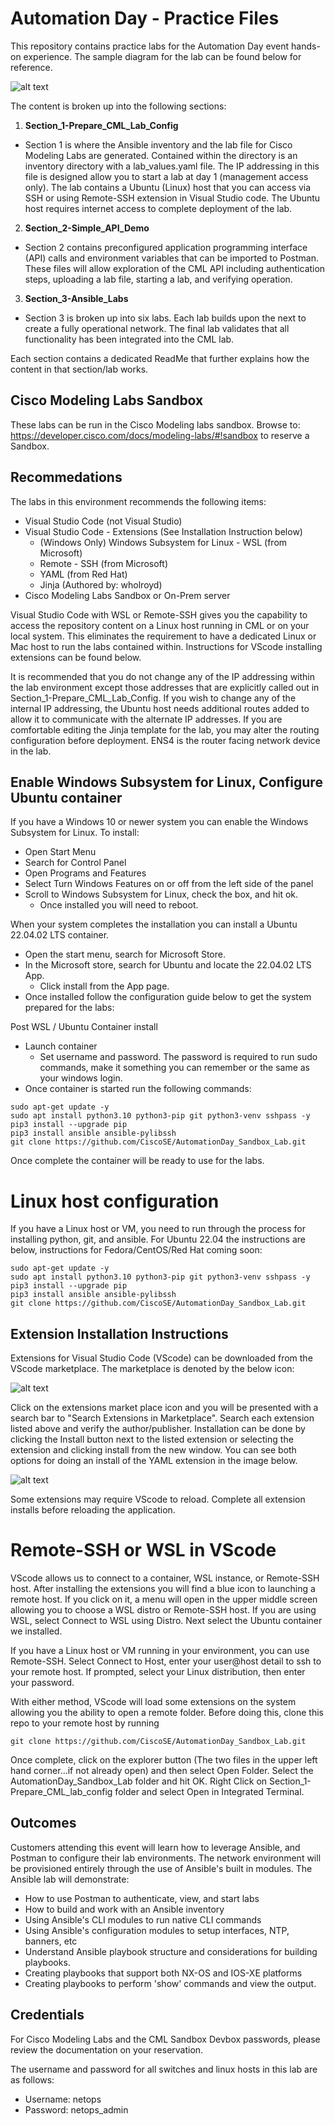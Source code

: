 # Automation Day - Practice Files

This repository contains practice labs for the Automation Day event hands-on experience.  The sample diagram for the lab can be found below for reference.

![alt text](./images/lab_with_all_connections.png "Automation Day Diagram")

The content is broken up into the following sections:

1. **Section_1-Prepare_CML_Lab_Config**
  * Section 1 is where the Ansible inventory and the lab file for Cisco Modeling Labs are generated.  Contained within the directory is an inventory directory with a lab_values.yaml file.  The IP addressing in this file is designed allow you to start a lab at day 1 (management access only).  The lab contains a Ubuntu (Linux) host that you can access via SSH or using Remote-SSH extension in Visual Studio code.  The Ubuntu host requires internet access to complete deployment of the lab.

2. **Section_2-Simple_API_Demo**
  * Section 2 contains preconfigured application programming interface (API) calls and environment variables that can be imported to Postman.  These files will allow exploration of the CML API including authentication steps, uploading a lab file, starting a lab, and verifying operation.

3. **Section_3-Ansible_Labs**
  * Section 3 is broken up into six labs.  Each lab builds upon the next to create a fully operational network.  The final lab validates that all functionality has been integrated into the CML lab.

Each section contains a dedicated ReadMe that further explains how the content in that section/lab works.

## Cisco Modeling Labs Sandbox

These labs can be run in the Cisco Modeling labs sandbox.  Browse to: https://developer.cisco.com/docs/modeling-labs/#!sandbox to reserve a Sandbox.

## Recommedations

The labs in this environment recommends the following items:

* Visual Studio Code (not Visual Studio)
* Visual Studio Code - Extensions (See Installation Instruction below)
   * (Windows Only) Windows Subsystem for Linux - WSL (from Microsoft)
   * Remote - SSH (from Microsoft)
   * YAML (from Red Hat) 
   * Jinja (Authored by: wholroyd)
* Cisco Modeling Labs Sandbox or On-Prem server

Visual Studio Code with WSL or Remote-SSH gives you the capability to access the repository content on a Linux host running in CML or on your local system.  This eliminates the requirement to have a dedicated Linux or Mac host to run the labs contained within.  Instructions for VScode installing extensions can be found below.

It is recommended that you do not change any of the IP addressing within the lab environment except those addresses that are explicitly called out in Section_1-Prepare_CML_Lab_Config.  If you wish to change any of the internal IP addressing, the Ubuntu host needs additional routes added to allow it to communicate with the alternate IP addresses.  If you are comfortable editing the Jinja template for the lab, you may alter the routing configuration before deployment.  ENS4 is the router facing network device in the lab.

## Enable Windows Subsystem for Linux, Configure Ubuntu container

If you have a Windows 10 or newer system you can enable the Windows Subsystem for Linux.  To install:

* Open Start Menu
* Search for Control Panel
* Open Programs and Features
* Select Turn Windows Features on or off from the left side of the panel
* Scroll to Windows Subsystem for Linux, check the box, and hit ok.
  * Once installed you will need to reboot.

When your system completes the installation you can install a Ubuntu 22.04.02 LTS container.  

* Open the start menu, search for Microsoft Store.
* In the Microsoft store, search for Ubuntu and locate the 22.04.02 LTS App.  
  * Click install from the App page.  
* Once installed follow the configuration guide below to get the system prepared for the labs:

Post WSL / Ubuntu Container install

* Launch container
  * Set username and password.  The password is required to run sudo commands, make it something you can remember or the same as your windows login.
* Once container is started run the following commands:

```
sudo apt-get update -y
sudo apt install python3.10 python3-pip git python3-venv sshpass -y
pip3 install --upgrade pip
pip3 install ansible ansible-pylibssh
git clone https://github.com/CiscoSE/AutomationDay_Sandbox_Lab.git
```
Once complete the container will be ready to use for the labs.

# Linux host configuration

If you have a Linux host or VM, you need to run through the process for installing python, git, and ansible.  For Ubuntu 22.04 the instructions are below, instructions for Fedora/CentOS/Red Hat coming soon:

```
sudo apt-get update -y
sudo apt install python3.10 python3-pip git python3-venv sshpass -y
pip3 install --upgrade pip
pip3 install ansible ansible-pylibssh
git clone https://github.com/CiscoSE/AutomationDay_Sandbox_Lab.git
```

## Extension Installation Instructions

Extensions for Visual Studio Code (VScode) can be downloaded from the VScode marketplace.  The marketplace is denoted by the below icon:

![alt text](./images/vscode_extensions.png "VScode extensions marketplace")

Click on the extensions market place icon and you will be presented with a search bar to "Search Extensions in Marketplace".  Search each extension listed above and verify the author/publisher.  Installation can be done by clicking the Install button next to the listed extension or selecting the extension and clicking install from the new window.  You can see both options for doing an install of the YAML extension in the image below.

![alt text](./images/YAML_install_ex.png "Install YAML example")

Some extensions may require VScode to reload.  Complete all extension installs before reloading the application.

# Remote-SSH or WSL in VScode

VScode allows us to connect to a container, WSL instance, or Remote-SSH host.  After installing the extensions you will find a blue icon to launching a remote host.  If you click on it, a menu will open in the upper middle screen allowing you to choose a WSL distro or Remote-SSH host.  If you are using WSL, select Connect to WSL using Distro.  Next select the Ubuntu container we installed.  

If you have a Linux host or VM running in your environment, you can use Remote-SSH.  Select Connect to Host, enter your user@host detail to ssh to your remote host.  If prompted, select your Linux distribution, then enter your password.

With either method, VScode will load some extensions on the system allowing you the ability to open a remote folder.  Before doing this, clone this repo to your remote host by running

```git clone https://github.com/CiscoSE/AutomationDay_Sandbox_Lab.git```

Once complete, click on the explorer button (The two files in the upper left hand corner...if not already open) and then select Open Folder.  Select the AutomationDay_Sandbox_Lab folder and hit OK.  Right Click on Section_1-Prepare_CML_lab_config folder and select Open in Integrated Terminal.

## Outcomes

Customers attending this event will learn how to leverage Ansible, and Postman to configure their lab environments.  The network environment will be provisioned entirely through the use of Ansible's built in modules.  The Ansible lab will demonstrate:

* How to use Postman to authenticate, view, and start labs
* How to build and work with an Ansible inventory
* Using Ansible's CLI modules to run native CLI commands
* Using Ansible's configuration modules to setup interfaces, NTP, banners, etc
* Understand Ansible playbook structure and considerations for building playbooks.
* Creating playbooks that support both NX-OS and IOS-XE platforms
* Creating playbooks to perform 'show' commands and view the output.

## Credentials

For Cisco Modeling Labs and the CML Sandbox Devbox passwords, please review the documentation on your reservation.

The username and password for all switches and linux hosts in this lab are as follows:

* Username: netops
* Password: netops_admin